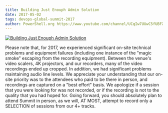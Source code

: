 ```yaml
---
title: Building Just Enouph Admin Solution
date: 2017-05-02
tags: devops-global-summit-2017
author: PowerShell.org https://www.youtube.com/channel/UCqIw7UUwC5fUBFXYX68aMrQ
---
```


[![Building Just Enouph Admin Solution](https://i2.ytimg.com/vi/-SMJkoPbpi4/hqdefault.jpg "Building Just Enouph Admin Solution")](https://www.youtube.com/watch?v=-SMJkoPbpi4)

Please note that, for 2017, we experienced significant on-site technical problems and equipment failures (including one instance of the "magic smoke" escaping from the recording equipment). Between the venue's video scalers, 4K projectors, and our recorders, many of the video recordings ended up cropped. In addition, we had significant problems maintaining audio line levels. We appreciate your understanding that our on-site priority was to the attendees who paid to be there in person, and recordings are captured on a "best effort" basis. We apologize if a session that you were looking for was not recorded, or if the recording is not to the quality that you had hoped for. Going forward, you should absolutely plan to attend Summit in person, as we will, AT MOST, attempt to record only a SELECTION of sessions from our 4+ tracks.
